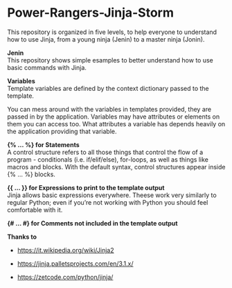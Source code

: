 # Power-Rangers-Jinja-Storm

This repository is organized in five levels, to help everyone to understand how to use Jinja, from a young ninja (Jenin) to a master ninja (Jonin).

**Jenin** \
This repository shows simple esamples to better understand how to use basic commands with Jinja.


**Variables** \
Template variables are defined by the context dictionary passed to the template.

You can mess around with the variables in templates provided, they are passed in by the application. Variables may have attributes or elements on them you can access too. What attributes a variable has depends heavily on the application providing that variable.


**{% ... %} for Statements**\
A control structure refers to all those things that control the flow of a program - conditionals (i.e. if/elif/else), for-loops, as well as things like macros and blocks. With the default syntax, control structures appear inside {% ... %} blocks.



**{{ ... }} for Expressions to print to the template output**\
Jinja allows basic expressions everywhere. Theese work very similarly to regular Python; even if you’re not working with Python you should feel comfortable with it.

**{# ... #} for Comments not included in the template output** 



**Thanks to**

- https://it.wikipedia.org/wiki/Jinja2

- https://jinja.palletsprojects.com/en/3.1.x/

- https://zetcode.com/python/jinja/